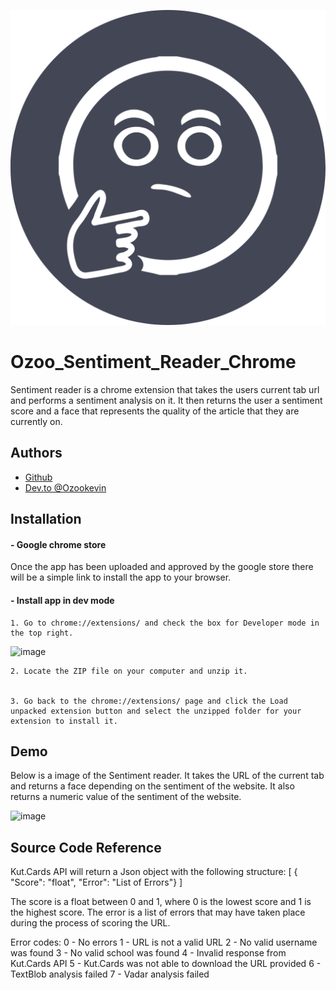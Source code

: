
![Logo](https://raw.githubusercontent.com/Ozookevin/Sentiment_Reader/main/logo.png)


# Ozoo_Sentiment_Reader_Chrome

Sentiment reader is a chrome extension that takes the users current tab url and performs a sentiment analysis on it. It then returns the user a sentiment score and a face that represents the quality of the article that they are currently on.



## Authors
- [Github](https://github.com/Ozookevin)
- [Dev.to @Ozookevin](https://dev.to/ozookevin)


## Installation


#### - Google chrome store

Once the app has been uploaded and approved by the google store there will be a simple link to install the app to your browser.



####  - Install app in dev mode

    1. Go to chrome://extensions/ and check the box for Developer mode in the top right.

 ![image](https://www.cnet.com/a/img/resize/f2f6570076ded3f971181de43a2f940f04d8e1be/hub/2017/01/18/b9cd8c02-4a43-4c32-b5b9-65b5fa4e96bf/developer-mode-chrome.jpg?auto=webp&width=1200)


    2. Locate the ZIP file on your computer and unzip it. 

 
    3. Go back to the chrome://extensions/ page and click the Load unpacked extension button and select the unzipped folder for your extension to install it.

 
 
## Demo

Below is a image of the Sentiment reader. It takes the URL of the current tab and returns a face depending on the sentiment of the website. It also returns a numeric value of the sentiment of the website.

![image](https://i.ibb.co/4j2KXRD/Screen-Shot-2022-10-28-at-12-02-25-PM.png)

## Source Code Reference

Kut.Cards API will return a Json object with the following structure: 
[ { "Score": "float", "Error": "List of Errors"} ]

The score is a float between 0 and 1, where 0 is the lowest score and 1 is the highest score.
The error is a list of errors that may have taken place during the process of scoring the URL.

Error codes:
0 - No errors
1 - URL is not a valid URL
2 - No valid username was found
3 - No valid school was found
4 - Invalid response from Kut.Cards API
5 - Kut.Cards was not able to download the URL provided
6 - TextBlob analysis failed
7 - Vadar analysis failed